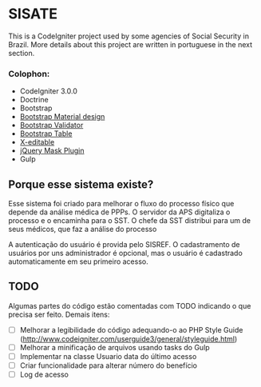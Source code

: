 # SISATE


This is a CodeIgniter project used by some agencies of Social Security in Brazil. More details about this project are written in portuguese in the next section.

### Colophon:

* CodeIgniter 3.0.0
* Doctrine
* Bootstrap
* [Bootstrap Material design](https://github.com/FezVrasta/bootstrap-material-design)
* [Bootstrap Validator](https://github.com/1000hz/bootstrap-validator)
* [Bootstrap Table](https://github.com/wenzhixin/bootstrap-table)
* [X-editable](https://github.com/vitalets/x-editable)
* [jQuery Mask Plugin](https://github.com/igorescobar/jQuery-Mask-Plugin)
* Gulp

## Porque esse sistema existe?

Esse sistema foi criado para melhorar o fluxo do processo físico que depende da análise médica de PPPs. O servidor da APS digitaliza o processo e o encaminha para o SST. O chefe da SST distribui para um de seus médicos, que faz a análise do processo

A autenticação do usuário é provida pelo SISREF. O cadastramento de usuários por uns administrador é opcional, mas o usuário é cadastrado automaticamente em seu primeiro acesso.

## TODO

Algumas partes do código estão comentadas com TODO indicando o que precisa ser feito. Demais itens:

- [ ] Melhorar a legibilidade do código adequando-o ao PHP Style Guide (http://www.codeigniter.com/userguide3/general/styleguide.html)
- [ ] Melhorar a minificação de arquivos usando tasks do Gulp
- [ ] Implementar na classe Usuario data do último acesso
- [ ] Criar funcionalidade para alterar número do benefício
- [ ] Log de acesso